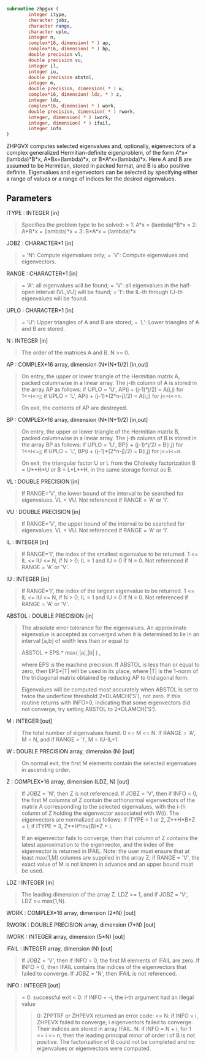```fortran
subroutine zhpgvx (
        integer itype,
        character jobz,
        character range,
        character uplo,
        integer n,
        complex*16, dimension( * ) ap,
        complex*16, dimension( * ) bp,
        double precision vl,
        double precision vu,
        integer il,
        integer iu,
        double precision abstol,
        integer m,
        double precision, dimension( * ) w,
        complex*16, dimension( ldz, * ) z,
        integer ldz,
        complex*16, dimension( * ) work,
        double precision, dimension( * ) rwork,
        integer, dimension( * ) iwork,
        integer, dimension( * ) ifail,
        integer info
)
```

ZHPGVX computes selected eigenvalues and, optionally, eigenvectors
of a complex generalized Hermitian-definite eigenproblem, of the form
A\*x=(lambda)\*B\*x,  A\*Bx=(lambda)\*x,  or B\*A\*x=(lambda)\*x.  Here A and
B are assumed to be Hermitian, stored in packed format, and B is also
positive definite.  Eigenvalues and eigenvectors can be selected by
specifying either a range of values or a range of indices for the
desired eigenvalues.

## Parameters
ITYPE : INTEGER [in]
> Specifies the problem type to be solved:
> = 1:  A\*x = (lambda)\*B\*x
> = 2:  A\*B\*x = (lambda)\*x
> = 3:  B\*A\*x = (lambda)\*x

JOBZ : CHARACTER\*1 [in]
> = 'N':  Compute eigenvalues only;
> = 'V':  Compute eigenvalues and eigenvectors.

RANGE : CHARACTER\*1 [in]
> = 'A': all eigenvalues will be found;
> = 'V': all eigenvalues in the half-open interval (VL,VU]
> will be found;
> = 'I': the IL-th through IU-th eigenvalues will be found.

UPLO : CHARACTER\*1 [in]
> = 'U':  Upper triangles of A and B are stored;
> = 'L':  Lower triangles of A and B are stored.

N : INTEGER [in]
> The order of the matrices A and B.  N >= 0.

AP : COMPLEX\*16 array, dimension (N\*(N+1)/2) [in,out]
> On entry, the upper or lower triangle of the Hermitian matrix
> A, packed columnwise in a linear array.  The j-th column of A
> is stored in the array AP as follows:
> if UPLO = 'U', AP(i + (j-1)\*j/2) = A(i,j) for 1<=i<=j;
> if UPLO = 'L', AP(i + (j-1)\*(2\*n-j)/2) = A(i,j) for j<=i<=n.
> 
> On exit, the contents of AP are destroyed.

BP : COMPLEX\*16 array, dimension (N\*(N+1)/2) [in,out]
> On entry, the upper or lower triangle of the Hermitian matrix
> B, packed columnwise in a linear array.  The j-th column of B
> is stored in the array BP as follows:
> if UPLO = 'U', BP(i + (j-1)\*j/2) = B(i,j) for 1<=i<=j;
> if UPLO = 'L', BP(i + (j-1)\*(2\*n-j)/2) = B(i,j) for j<=i<=n.
> 
> On exit, the triangular factor U or L from the Cholesky
> factorization B = U\*\*H\*U or B = L\*L\*\*H, in the same storage
> format as B.

VL : DOUBLE PRECISION [in]
> 
> If RANGE='V', the lower bound of the interval to
> be searched for eigenvalues. VL < VU.
> Not referenced if RANGE = 'A' or 'I'.

VU : DOUBLE PRECISION [in]
> 
> If RANGE='V', the upper bound of the interval to
> be searched for eigenvalues. VL < VU.
> Not referenced if RANGE = 'A' or 'I'.

IL : INTEGER [in]
> 
> If RANGE='I', the index of the
> smallest eigenvalue to be returned.
> 1 <= IL <= IU <= N, if N > 0; IL = 1 and IU = 0 if N = 0.
> Not referenced if RANGE = 'A' or 'V'.

IU : INTEGER [in]
> 
> If RANGE='I', the index of the
> largest eigenvalue to be returned.
> 1 <= IL <= IU <= N, if N > 0; IL = 1 and IU = 0 if N = 0.
> Not referenced if RANGE = 'A' or 'V'.

ABSTOL : DOUBLE PRECISION [in]
> The absolute error tolerance for the eigenvalues.
> An approximate eigenvalue is accepted as converged
> when it is determined to lie in an interval [a,b]
> of width less than or equal to
> 
> ABSTOL + EPS \*   max( |a|,|b| ) ,
> 
> where EPS is the machine precision.  If ABSTOL is less than
> or equal to zero, then  EPS\*|T|  will be used in its place,
> where |T| is the 1-norm of the tridiagonal matrix obtained
> by reducing AP to tridiagonal form.
> 
> Eigenvalues will be computed most accurately when ABSTOL is
> set to twice the underflow threshold 2\*DLAMCH('S'), not zero.
> If this routine returns with INFO>0, indicating that some
> eigenvectors did not converge, try setting ABSTOL to
> 2\*DLAMCH('S').

M : INTEGER [out]
> The total number of eigenvalues found.  0 <= M <= N.
> If RANGE = 'A', M = N, and if RANGE = 'I', M = IU-IL+1.

W : DOUBLE PRECISION array, dimension (N) [out]
> On normal exit, the first M elements contain the selected
> eigenvalues in ascending order.

Z : COMPLEX\*16 array, dimension (LDZ, N) [out]
> If JOBZ = 'N', then Z is not referenced.
> If JOBZ = 'V', then if INFO = 0, the first M columns of Z
> contain the orthonormal eigenvectors of the matrix A
> corresponding to the selected eigenvalues, with the i-th
> column of Z holding the eigenvector associated with W(i).
> The eigenvectors are normalized as follows:
> if ITYPE = 1 or 2, Z\*\*H\*B\*Z = I;
> if ITYPE = 3, Z\*\*H\*inv(B)\*Z = I.
> 
> If an eigenvector fails to converge, then that column of Z
> contains the latest approximation to the eigenvector, and the
> index of the eigenvector is returned in IFAIL.
> Note: the user must ensure that at least max(1,M) columns are
> supplied in the array Z; if RANGE = 'V', the exact value of M
> is not known in advance and an upper bound must be used.

LDZ : INTEGER [in]
> The leading dimension of the array Z.  LDZ >= 1, and if
> JOBZ = 'V', LDZ >= max(1,N).

WORK : COMPLEX\*16 array, dimension (2\*N) [out]

RWORK : DOUBLE PRECISION array, dimension (7\*N) [out]

IWORK : INTEGER array, dimension (5\*N) [out]

IFAIL : INTEGER array, dimension (N) [out]
> If JOBZ = 'V', then if INFO = 0, the first M elements of
> IFAIL are zero.  If INFO > 0, then IFAIL contains the
> indices of the eigenvectors that failed to converge.
> If JOBZ = 'N', then IFAIL is not referenced.

INFO : INTEGER [out]
> = 0:  successful exit
> < 0:  if INFO = -i, the i-th argument had an illegal value
> > 0:  ZPPTRF or ZHPEVX returned an error code:
> <= N:  if INFO = i, ZHPEVX failed to converge;
> i eigenvectors failed to converge.  Their indices
> are stored in array IFAIL.
> > N:   if INFO = N + i, for 1 <= i <= n, then the leading
> principal minor of order i of B is not positive.
> The factorization of B could not be completed and
> no eigenvalues or eigenvectors were computed.
